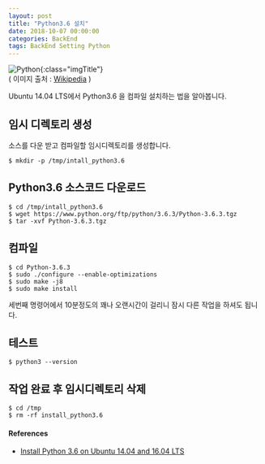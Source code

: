 ```yaml
---
layout: post
title: "Python3.6 설치"
date: 2018-10-07 00:00:00
categories: BackEnd
tags: BackEnd Setting Python
---
```


![Python](https://upload.wikimedia.org/wikipedia/commons/thumb/f/f8/Python_logo_and_wordmark.svg/260px-Python_logo_and_wordmark.svg.png){:class="imgTitle"}  
( 이미지 출처 : [Wikipedia](https://en.wikipedia.org/wiki/Python_(programming_language)) )  

Ubuntu 14.04 LTS에서 Python3.6 을 컴파일 설치하는 법을 알아봅니다.  

<!--more-->

## 임시 디렉토리 생성

소스를 다운 받고 컴파일할 임시디렉토리를 생성합니다.  

~~~terminal
$ mkdir -p /tmp/intall_python3.6
~~~

## Python3.6 소스코드 다운로드

~~~terminal
$ cd /tmp/intall_python3.6
$ wget https://www.python.org/ftp/python/3.6.3/Python-3.6.3.tgz
$ tar -xvf Python-3.6.3.tgz
~~~

## 컴파일

~~~terminal
$ cd Python-3.6.3
$ sudo ./configure --enable-optimizations
$ sudo make -j8
$ sudo make install
~~~

세번째 명령어에서 10분정도의 꽤나 오랜시간이 걸리니 잠시 다른 작업을 하셔도 됩니다.  

## 테스트

~~~terminal
$ python3 --version
~~~

## 작업 완료 후 임시디렉토리 삭제 

~~~terminal
$ cd /tmp
$ rm -rf install_python3.6
~~~

#### References

  * [Install Python 3.6 on Ubuntu 14.04 and 16.04 LTS](http://devopspy.com/python/install-python-3-6-ubuntu-lts/)



